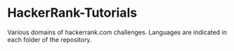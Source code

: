 # HackerRank-Tutorials
Various domains of hackerrank.com challenges. Languages are indicated in each folder of the repository.
